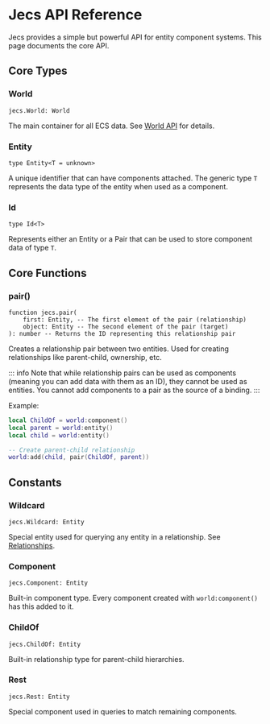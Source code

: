 # Jecs API Reference

Jecs provides a simple but powerful API for entity component systems. This page documents the core API.

## Core Types

### World
```luau
jecs.World: World
```
The main container for all ECS data. See [World API](world.md) for details.

### Entity
```luau
type Entity<T = unknown>
```
A unique identifier that can have components attached. The generic type `T` represents the data type of the entity when used as a component.

### Id
```luau
type Id<T>
```
Represents either an Entity or a Pair that can be used to store component data of type `T`.

## Core Functions

### pair()
```luau
function jecs.pair(
    first: Entity, -- The first element of the pair (relationship)
    object: Entity -- The second element of the pair (target)
): number -- Returns the ID representing this relationship pair
```
Creates a relationship pair between two entities. Used for creating relationships like parent-child, ownership, etc.

::: info
Note that while relationship pairs can be used as components (meaning you can add data with them as an ID), they cannot be used as entities. You cannot add components to a pair as the source of a binding.
:::

Example:
```lua
local ChildOf = world:component()
local parent = world:entity()
local child = world:entity() 

-- Create parent-child relationship
world:add(child, pair(ChildOf, parent))
```

## Constants

### Wildcard
```luau
jecs.Wildcard: Entity
```
Special entity used for querying any entity in a relationship. See [Relationships](../learn/concepts/relationships.md).

### Component
```luau
jecs.Component: Entity
```
Built-in component type. Every component created with `world:component()` has this added to it.

### ChildOf
```luau
jecs.ChildOf: Entity
```
Built-in relationship type for parent-child hierarchies.

### Rest
```luau
jecs.Rest: Entity
```
Special component used in queries to match remaining components.